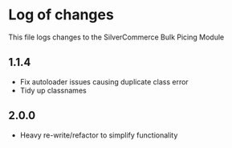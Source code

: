# Log of changes

This file logs changes to the SilverCommerce Bulk Picing Module

## 1.1.4

* Fix autoloader issues causing duplicate class error
* Tidy up classnames

## 2.0.0

* Heavy re-write/refactor to simplify functionality
